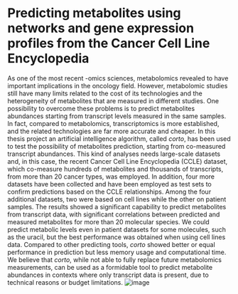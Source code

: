 # Predicting metabolites using networks and gene expression profiles from the Cancer Cell Line Encyclopedia

As one of the most recent -omics sciences, metabolomics revealed to have important implications in the oncology field. However, metabolomic studies still have many limits related to the cost of its technologies and the heterogeneity of metabolites that are measured in different studies. One possibility to overcome these problems is to predict metabolites abundances starting from transcript levels measured in the same samples. In fact, compared to metabolomics, transcriptomics is more established, and the related technologies are far more accurate and cheaper. In this thesis project an artificial intelligence algorithm, called *corto*, has been used to test the possibility of metabolites prediction, starting from co-measured transcript abundances. This kind of analyses needs large-scale datasets and, in this case, the recent Cancer Cell Line Encyclopedia (CCLE) dataset, which co-measure hundreds of metabolites and thousands of transcripts, from more than 20 cancer types, was employed. In addition, four more datasets have been collected and have been employed as test sets to confirm predictions based on the CCLE relationships. Among the four additional datasets, two were based on cell lines while the other on patient samples. The results showed a significant capability to predict metabolites from transcript data, with significant correlations between predicted and measured metabolites for more than 20 molecular species. We could predict metabolic levels even in patient datasets for some molecules, such as the uracil, but the best performance was obtained when using cell lines data. Compared to other predicting tools, *corto* showed better or equal performance in prediction but less memory usage and computational time. We believe that *corto*, while not able to fully replace future metabolomics measurements, can be used as a formidable tool to predict metabolite abundances in contexts where only transcript data is present, due to technical reasons or budget limitations. 
![image](https://user-images.githubusercontent.com/76695084/156879046-2c4d89a6-2c2b-48fa-a800-15832b5fb864.png)
